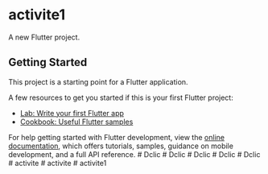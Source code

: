 # activite1

A new Flutter project.

## Getting Started

This project is a starting point for a Flutter application.

A few resources to get you started if this is your first Flutter project:

- [Lab: Write your first Flutter app](https://docs.flutter.dev/get-started/codelab)
- [Cookbook: Useful Flutter samples](https://docs.flutter.dev/cookbook)

For help getting started with Flutter development, view the
[online documentation](https://docs.flutter.dev/), which offers tutorials,
samples, guidance on mobile development, and a full API reference.
#   D c l i c  
 #   D c l i c  
 #   D c l i c  
 #   D c l i c  
 #   D c l i c  
 #   a c t i v i t e  
 #   a c t i v i t e  
 #   a c t i v i t e 1  
 